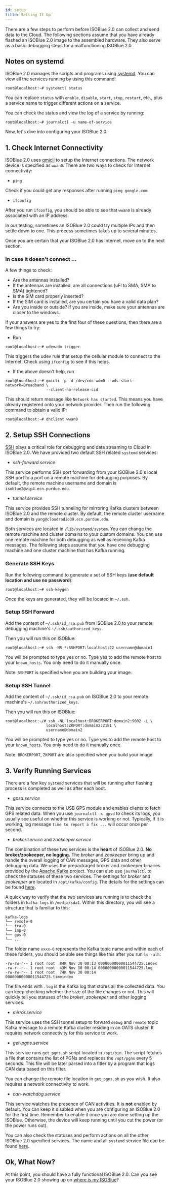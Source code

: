 ```yaml
---
id: setup
title: Setting It Up
---
```


There are a few steps to perform before ISOBlue 2.0 can collect and send data to
the Cloud.  The following sections assume that you have already flashed an
ISOBlue 2.0 image to the assembled hardware. They also serve as a basic
debugging steps for a malfunctioning ISOBlue 2.0.

<!--truncate-->

## Notes on systemd

ISOBlue 2.0 manages the scripts and programs using [systemd][1]. You can view
all the services running by using this command:
```shell
root@localhost:~# systemctl status
```
You can replace `status` with `enable`, `disable`, `start`, `stop`, `restart`,
etc., plus a service name to trigger different actions on a service.

You can check the status and view the log of a service by running:
```shell
root@localhost:~# journalctl -u name-of-service
```
Now, let's dive into configuring your ISOBlue 2.0.

## 1. Check Internet Connectivity

ISOBlue 2.0 uses [qmicli][5] to setup the Internet connections. The network
device is specified as `wwan0`. There are two ways to check for Internet
connectivity:

* `ping`

Check if you could get any responses after running `ping google.com`.

* `ifconfig`

After you run `ifconfig`, you should be able to see that `wwan0` is already
associated with an IP address.

In our testing, sometimes an ISOBlue 2.0 could try multiple IPs and then settle
down to one. This process sometimes takes up to several minutes.

Once you are certain that your ISOBlue 2.0 has Internet, move on to the next
section.

### In case it doesn't connect ...

A few things to check:

* Are the antennas installed?
* If the antennas are installed, are all connections (uFl to SMA, SMA to SMA)
tightened?
* Is the SIM card properly inserted?
* If the SIM card is installed, are you certain you have a valid data plan?
* Are you inside or outside? If you are inside, make sure your antennas are
  closer to the windows.

If your answers are yes to the first four of these questions, then there are a
few things to try:
* Run
```shell
root@localhost:~# udevadm trigger
```
This triggers the udev rule that setup the cellular module to connect to the
Internet. Check using `ifconfig` to see if this helps.
* If the above doesn't help, run
```shell
root@localhost:~# qmicli -p -d /dev/cdc-wdm0 --wds-start-network=Broadband \
                  --client-no-release-cid
```
This should return message like `Network has started`. This means you have
already registered onto your network provider. Then run the following command
to obtain a valid IP:
```shell
root@localhost:~# dhclient wwan0
```

## 2. Setup SSH Connections

[SSH][6] plays a critical role for debugging and data streaming to Cloud in
ISOBlue 2.0. We have provided two default SSH related `systemd` services:

* *ssh-forward.service*

This service performs SSH port forwarding from your ISOBlue 2.0's local SSH port
to a port on a remote machine for debugging purposes. By default, the remote
machine username and domain is `isoblue2@vip4.ecn.purdue.edu`.

* *tunnel.service*

This service provides SSH tunneling for mirroring Kafka clusters between ISOBlue
2.0 and the remote cluster. By default, the remote cluster username and domain is
`yang@cloudradio39.ecn.purdue.edu`.

Both services are located in `/lib/systemd/system`. You can change the remote
machine and cluster domains to your custom domains. You can use one remote
machine for both debugging as well as receiving Kafka messages. The following
steps assume that you have one debugging machine and one cluster machine that
has Kafka running.

### Generate SSH Keys

Run the following command to generate a set of SSH keys (**use default location
and use no password**):
```shell
root@localhost:~# ssh-keygen
```
Once the keys are generated, they will be located in `~/.ssh`.

### Setup SSH Forward

Add the content of `~/.ssh/id_rsa.pub` from ISOBlue 2.0 to your remote debugging
machine's `~/.ssh/authorized_keys`.

Then you will run this on ISOBlue:
```shell
root@localhost:~# ssh -NR *:SSHPORT:localhost:22 username@domain1
```
You will be prompted to type yes or no. Type yes to add the remote host to your
`known_hosts`. You only need to do it manually once.

Note: `SSHPORT` is specified when you are building your image.

### Setup SSH Tunnel

Add the content of `~/.ssh/id_rsa.pub` on ISOBlue 2.0 to your remote machine's
`~/.ssh/authorized_keys`.

Then you will run this on ISOBlue:
```shell
root@localhost:~/# ssh -NL localhost:BROKERPORT:domain2:9092 -L \
                  localhost:ZKPORT:domain2:2181 \
                  username@domain2
```
You will be prompted to type yes or no. Type yes to add the remote host to your
`known_hosts`. You only need to do it manually once.

Note: `BROKERPORT`, `ZKPORT` are also specified when you build your image.

## 3. Verify Running Services

There are a few key `systemd` services that will be running after flashing
process is completed as well as after each boot.

* *gpsd.service*

This service connects to the USB GPS module and enables clients to fetch GPS
related data. When you use `journalctl -u gpsd` to check its logs, you usually
see useful on whether this service is working or not. Typically, if it is
working, log message `time to report a fix ...` will occur once per second.

* *broker.service* and *zookeeper.service*

The combination of these two services is the **heart** of ISOBlue 2.0. **No
broker/zookeeper, no logging.** The *broker* and *zookeeper* bring up and
handle the overall logging of CAN messages, GPS data and other debugging data.
We uses the prepackaged broker and zookeeper binaries provided by the [Apache
Kafka][2] project. You can also use `journalctl` to check the statuses of these
two services. The settings for *broker* and *zookeeper* are located in
`/opt/kafka/config`. The details for the settings can be found [here][3].

A quick way to verify that the two services  are running is to check the folders
in `kafka-logs` in `/media/sda1`. Within this directory, you will see a
structure that is familiar to this:
```shell
kafka-logs
└── remote-0
└── tra-0
└── imp-0
└── gps-0
└── ...
```
The folder name `xxxx-0` represents the Kafka topic name and within each of these
folders, you should be able see things like this after you run `ls -alh`:
```shell
-rw-rw-r-- 1 root root  84K Nov 30 00:13 00000000000011544725.index
-rw-r--r-- 1 root root  43M Nov 30 00:14 00000000000011544725.log
-rw-rw-r-- 1 root root  74K Nov 30 00:14 00000000000011544725.timeindex
```
The file ends with `.log` is the Kafka log that stores all the collected data.
You can keep checking whether the size of the file changes or not. This will
quickly tell you statuses of the *broker*, *zookeeper* and other logging
services.

* *mirror.service*

This service uses the SSH tunnel setup to forward `debug` and `remote` topic
Kafka message to a remote Kafka cluster residing in an OATS cluster. It requires
network connectivity for this service to work.

* *get-pgns.service*

This service runs `get_pgns.sh` script located in `/opt/bin`. The script fetches
a file that contains the list of PGNs and replaces the `/opt/pgns` every 5
seconds. This file will be later parsed into a fitler by a program that logs CAN
data based on this filter.

You can change the remote file location in `get_pgns.sh` as you wish. It also
requires a network connectivity to work.

* *can-watchdog.service*

This service watches the presence of CAN activities. It is **not** enabled by
default. You can keep it disabled when you are configuring an ISOBlue 2.0 for
the first time. Remember to enable it once you are done setting up the ISOBlue.
Otherwise, the device will keep running until you cut the power (or the power
runs out).

You can also check the statuses and perform actions on all the other ISOBlue 2.0
specified services. The name and all `systemd` service file can be found
[here][4].

## Ok, What Now?

At this point, you should have a fully functional ISOBlue 2.0. Can you see your
ISOBlue 2.0 showing up on [where is my ISOBlue][7]?


[1]: https://www.freedesktop.org/wiki/Software/systemd/
[2]: https://kafka.apache.org/
[3]: https://kafka.apache.org/documentation/#configuration
[4]: https://github.com/ISOBlue/meta-isoblue/tree/master/recipes-core/systemd/systemd
[5]: https://www.freedesktop.org/software/libqmi/man/1.8.0/qmicli.1.html
[6]: https://www.ssh.com/ssh/
[7]: http://wheres-my-isoblue.oatsgroup.org/
